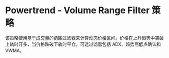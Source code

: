 # Powertrend - Volume Range Filter 策略

该策略使用基于成交量的范围过滤器来计算动态价格区间。价格在上升趋势中突破上轨时开多，当价格跌破下轨时平仓。可选过滤器包括 ADX、趋势高低点确认和 VWMA。
